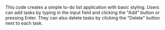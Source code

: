 This code creates a simple to-do list application with basic styling. Users can add tasks by typing in the input field and clicking the "Add" button or pressing Enter. They can also delete tasks by clicking the "Delete" button next to each task.

